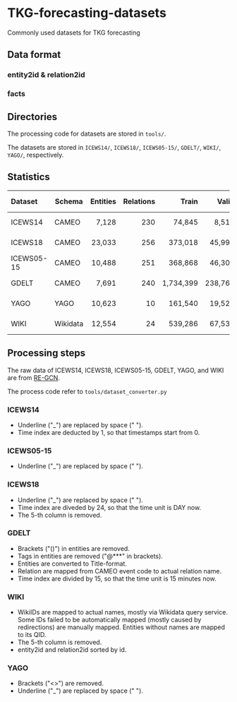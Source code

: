 # TKG-forecasting-datasets

Commonly used datasets for TKG forecasting

## Data format

### entity2id & relation2id

### facts

## Directories

The processing code for datasets are stored in `tools/`.

The datasets are stored in `ICEWS14/`, `ICEWS18/`, `ICEWS05-15/`, `GDELT/`, `WIKI/`, `YAGO/`, respectively.

## Statistics

| Dataset    | Schema   | Entities | Relations |     Train |   Valid |    Test | Start Time | Granularity |
| :--------- | -------- | -------: | --------: | --------: | ------: | ------: | ---------: | ----------: |
| ICEWS14    | CAMEO    |    7,128 |       230 |    74,845 |   8,514 |   7,371 | 2014-01-01 |       1 day |
| ICEWS18    | CAMEO    |   23,033 |       256 |   373,018 |  45,995 |  49,545 | 2018-01-01 |       1 day |
| ICEWS05-15 | CAMEO    |   10,488 |       251 |   368,868 |  46,302 |  46,159 | 2005-01-01 |       1 day |
| GDELT      | CAMEO    |    7,691 |       240 | 1,734,399 | 238,765 | 305,241 | 2018-01-01 |      15 min |
| YAGO       | YAGO     |   10,623 |        10 |   161,540 |  19,523 |  20,026 | 1786-01-01 |      1 year |
| WIKI       | Wikidata |   12,554 |        24 |   539,286 |  67,538 |  63,110 | 1830-01-01 |      1 year |

## Processing steps

The raw data of ICEWS14, ICEWS18, ICEWS05-15, GDELT, YAGO, and WIKI are from [RE-GCN](https://github.com/Lee-zix/RE-GCN).

The process code refer to `tools/dataset_converter.py`

### ICEWS14

- Underline ("_") are replaced by space (" ").
- Time index are deducted by 1, so that timestamps start from 0.

### ICEWS05-15

- Underline ("_") are replaced by space (" ").

### ICEWS18

- Underline ("_") are replaced by space (" ").
- Time index are diveded by 24, so that the time unit is DAY now.
- The 5-th column is removed.

### GDELT

- Brackets ("()") in entities are removed.
- Tags in entities are removed ("@***" in brackets).
- Entities are converted to Title-format.
- Relation are mapped from CAMEO event code to actual relation name.
- Time index are divided by 15, so that the time unit is 15 minutes now.

### WIKI

- WikiIDs are mapped to actual names, mostly via Wikidata query service. Some IDs failed to be automatically mapped (mostly caused by redirections) are manually mapped. Entities without names are mapped to its QID.
- The 5-th column is removed.
- entity2id and relation2id sorted by id.

### YAGO

- Brackets ("<>") are removed.
- Underline ("_") are replaced by space (" ").
